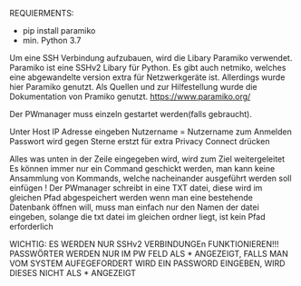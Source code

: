 REQUIERMENTS:

- pip install paramiko
- min. Python 3.7
  

Um eine SSH Verbindung aufzubauen, wird die Libary Paramiko verwendet. Paramiko ist eine SSHv2 Libary für Python. Es gibt auch netmiko, welches eine abgewandelte version extra für Netzwerkgeräte ist. Allerdings wurde hier Paramiko genutzt. Als Quellen und zur Hilfestellung wurde die Dokumentation von Pramiko genutzt.
                                                                   https://www.paramiko.org/

Der PWmanager muss einzeln gestartet werden(falls gebraucht).

Unter Host IP Adresse eingeben Nutzername = Nutzername zum Anmelden Passwort wird gegen Sterne erstzt für extra Privacy Connect drücken

Alles was unten in der Zeile eingegeben wird, wird zum Ziel weitergeleitet Es können immer nur ein Command geschickt werden, man kann keine Ansammlung von Kommands, welche nacheinander ausgeführt werden soll einfügen ! Der PWmanager schreibt in eine TXT datei, diese wird im gleichen Pfad abgespeichert werden wenn man eine bestehende Datenbank öffnen will, muss man einfach nur den Namen der datei eingeben, solange die txt datei im gleichen ordner liegt, ist kein Pfad erforderlich

WICHTIG: ES WERDEN NUR SSHv2 VERBINDUNGEn FUNKTIONIEREN!!! PASSWÖRTER WERDEN NUR IM PW FELD ALS * ANGEZEIGT, FALLS MAN VOM SYSTEM AUFEGEFORDERT WIRD EIN PASSWORD EINGEBEN, WIRD DIESES NICHT ALS * ANGEZEIGT


